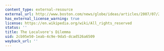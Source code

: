 ```yaml
---
content_type: external-resource
external_url: http://www.boston.com/news/globe/ideas/articles/2007/07/22/the_localvores_dilemma/
has_external_license_warning: true
license: https://en.wikipedia.org/wiki/All_rights_reserved
status: ''
title: The Localvore's Dilemma
uid: 2cb95e50-1eab-4c9e-9da5-dcad526a6509
wayback_url: ''
---
```

